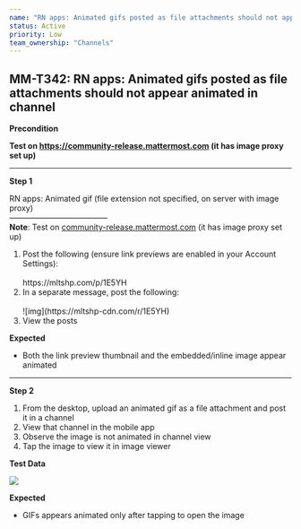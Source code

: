 ```yaml
---
name: "RN apps: Animated gifs posted as file attachments should not appear animated in channel"
status: Active
priority: Low
team_ownership: "Channels"
---
```


## MM-T342: RN apps: Animated gifs posted as file attachments should not appear animated in channel

**Precondition**

**Test on <https://community-release.mattermost.com> (it has image proxy set up)**

---

**Step 1**

RN apps: Animated gif (file extension not specified, on server with image proxy)\
–––––––––––––––––––––––––\
**Note**: Test on [community-release.mattermost.com](https://community-release.mattermost.com) (it has image proxy set up)

1. Post the following (ensure link previews are enabled in your Account Settings):\
   \
   https\://mltshp.com/p/1E5YH
2. In a separate message, post the following:\
   \
   !\[img]\(https\://mltshp-cdn.com/r/1E5YH)
3. View the posts

**Expected**

- Both the link preview thumbnail and the embedded/inline image appear animated

---

**Step 2**

1. From the desktop, upload an animated gif as a file attachment and post it in a channel
2. View that channel in the mobile app
3. Observe the image is not animated in channel view
4. Tap the image to view it in image viewer

**Test Data**

![](https://smartbear-tm4j-prod-us-west-2-attachment-rich-text.s3.us-west-2.amazonaws.com/embedded-f3277290f945470c4add5d21ef3dc7ca7b74388fc7152bfb6b99ae58c66a95a8-1582897265148-wipe_up_med.gif)

**Expected**

- GIFs appears animated only after tapping to open the image
